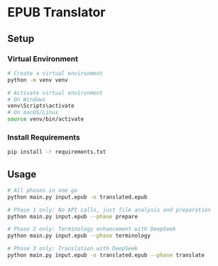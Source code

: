 # EPUB Translator

## Setup

### Virtual Environment

```bash
# Create a virtual environment
python -m venv venv

# Activate virtual environment
# On Windows
venv\Scripts\activate
# On macOS/Linux
source venv/bin/activate
```

### Install Requirements

```bash
pip install -r requirements.txt
```

## Usage

```bash
# All phases in one go
python main.py input.epub -o translated.epub

# Phase 1 only: No API calls, just file analysis and preparation
python main.py input.epub --phase prepare

# Phase 2 only: Terminology enhancement with DeepSeek
python main.py input.epub --phase terminology

# Phase 3 only: Translation with DeepSeek
python main.py input.epub -o translated.epub --phase translate
